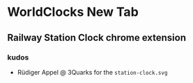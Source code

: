 # WorldClocks New Tab
## Railway Station Clock chrome extension

### kudos
- Rüdiger Appel @ 3Quarks for the `station-clock.svg`
